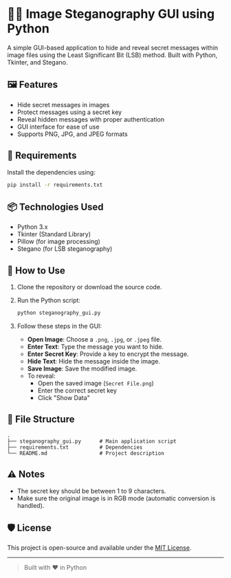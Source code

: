 # 🕵️‍♂️ Image Steganography GUI using Python

A simple GUI-based application to hide and reveal secret messages within image files using the Least Significant Bit (LSB) method. Built with Python, Tkinter, and Stegano.

## 🖼️ Features

- Hide secret messages in images
- Protect messages using a secret key
- Reveal hidden messages with proper authentication
- GUI interface for ease of use
- Supports PNG, JPG, and JPEG formats

## 🔧 Requirements

Install the dependencies using:

```bash
pip install -r requirements.txt
```

## 📦 Technologies Used

- Python 3.x
- Tkinter (Standard Library)
- Pillow (for image processing)
- Stegano (for LSB steganography)

## 🚀 How to Use

1. Clone the repository or download the source code.
2. Run the Python script:

   ```bash
   python steganography_gui.py
   ```

3. Follow these steps in the GUI:
   - **Open Image**: Choose a `.png`, `.jpg`, or `.jpeg` file.
   - **Enter Text**: Type the message you want to hide.
   - **Enter Secret Key**: Provide a key to encrypt the message.
   - **Hide Text**: Hide the message inside the image.
   - **Save Image**: Save the modified image.
   - To reveal:
     - Open the saved image (`Secret File.png`)
     - Enter the correct secret key
     - Click "Show Data"

## 📂 File Structure

```
.
├── steganography_gui.py      # Main application script
├── requirements.txt          # Dependencies
└── README.md                 # Project description
```

## ⚠️ Notes

- The secret key should be between 1 to 9 characters.
- Make sure the original image is in RGB mode (automatic conversion is handled).

## 🛡️ License

This project is open-source and available under the [MIT License](LICENSE).

---

> Built with ❤️ in Python
